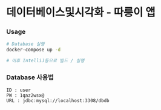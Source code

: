 # 데이터베이스및시각화 - 따릉이 앱

### Usage
```bash
# Database 실행
docker-compose up -d

# 이후 IntelliJ등으로 빌드 / 실행
```

### Database 사용법
```
ID : user
PW : 1qaz2wsx@
URL : jdbc:mysql://localhost:3308/dbdb
```